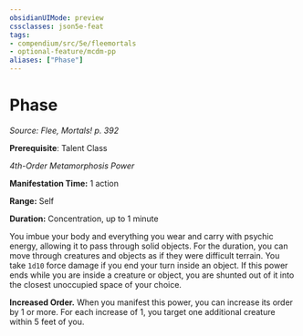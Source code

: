 ```yaml
---
obsidianUIMode: preview
cssclasses: json5e-feat
tags:
- compendium/src/5e/fleemortals
- optional-feature/mcdm-pp
aliases: ["Phase"]
---
```

# Phase
*Source: Flee, Mortals! p. 392*  

**Prerequisite**: Talent Class

*4th-Order Metamorphosis Power*

**Manifestation Time:** 1 action

**Range:** Self

**Duration:** Concentration, up to 1 minute

You imbue your body and everything you wear and carry with psychic energy, allowing it to pass through solid objects. For the duration, you can move through creatures and objects as if they were difficult terrain. You take `1d10` force damage if you end your turn inside an object. If this power ends while you are inside a creature or object, you are shunted out of it into the closest unoccupied space of your choice.

**Increased Order.** When you manifest this power, you can increase its order by 1 or more. For each increase of 1, you target one additional creature within 5 feet of you.